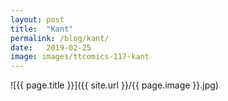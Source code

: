 ```yaml
---
layout: post
title:  "Kant"
permalink: /blog/kant/
date:   2019-02-25
image: images/ttcomics-117-kant
---
```

![{{ page.title }}]({{ site.url }}/{{ page.image }}.jpg)
